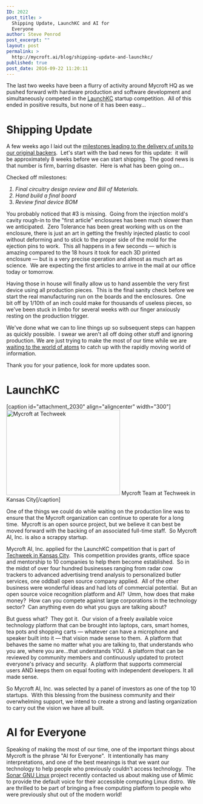 ```yaml
---
ID: 2022
post_title: >
  Shipping Update, LaunchKC and AI for
  Everyone
author: Steve Penrod
post_excerpt: ""
layout: post
permalink: >
  http://mycroft.ai/blog/shipping-update-and-launchkc/
published: true
post_date: 2016-09-22 11:20:11
---
```

The last two weeks have been a flurry of activity around Mycroft HQ as we pushed forward with hardware production and software development and simultaneously competed in the <a href="http://www.launchkc.org/">LaunchKC</a> startup competition.  All of this ended in positive results, but none of it has been easy...
<h1>Shipping Update</h1>
A few weeks ago I laid out the <a href="https://mycroft.ai/hardware-delivery-milestones/">milestones leading to the delivery of units to our original backers</a>.  Let's start with the bad news for this update:  it will be approximately 8 weeks before we can start shipping.  The good news is that number is firm, barring disaster.  Here is what has been going on...

Checked off milestones:
<i>
1) Final circuitry design review and Bill of Materials.
2) Hand build a final board
4) Review final device BOM</i>

You probably noticed that #3 is missing.  Going from the injection mold's cavity rough-in to the "first article" enclosures has been much slower than we anticipated.  Zero Tolerance has been great working with us on the enclosure, there is just an art in getting the freshly injected plastic to cool without deforming and to stick to the proper side of the mold for the ejection pins to work.  This all happens in a few seconds — which is amazing compared to the 18 hours it took for each 3D printed enclosure — but is a very precise operation and almost as much art as science.  We are expecting the first articles to arrive in the mail at our office today or tomorrow.

Having those in house will finally allow us to hand assemble the very first device using all production pieces.  This is the final sanity check before we start the real manufacturing run on the boards and the enclosures.  One bit off by 1/10th of an inch could make for thousands of useless pieces, so we've been stuck in limbo for several weeks with our finger anxiously resting on the production trigger.

We've done what we can to line things up so subsequent steps can happen as quickly possible.  I swear we aren't all off doing other stuff and ignoring production. We are just trying to make the most of our time while we are <a href="http://gph.is/1VGpIba">waiting to the world of atoms</a> to catch up with the rapidly moving world of information.

Thank you for your patience, look for more updates soon.
<h1>LaunchKC</h1>
[caption id="attachment_2030" align="aligncenter" width="300"]<a href="https://mycroft.ai/wp-content/uploads/2016/09/Techweek_LaunchKC_Hall_smaller.jpg"><img class="size-medium wp-image-2030" src="https://mycroft.ai/wp-content/uploads/2016/09/Techweek_LaunchKC_Hall_smaller-300x225.jpg" alt="Mycroft at Techweek" width="300" height="225" /></a> Mycroft Team at Techweek in Kansas City[/caption]

One of the things we could do while waiting on the production line was to ensure that the Mycroft organization can continue to operate for a long time.  Mycroft is an open source project, but we believe it can best be moved forward with the backing of an associated full-time staff.  So Mycroft AI, Inc. is also a scrappy startup.

Mycroft AI, Inc. applied for the LaunchKC competition that is part of <a href="http://techweek.com/kansascity/">Techweek in Kansas City</a>.  This competition provides grants, office space and mentorship to 10 companies to help them become established.  So in the midst of over four hundred businesses ranging from radar cow trackers to advanced advertising trend analysis to personalized butler services, one oddball open source company applied.  All of the other business were wonderful ideas and had lots of commercial potential.  But an open source voice recognition platform and AI?  Umm, how does that make money?  How can you compete against large corporations in the technology sector?  Can anything even do what you guys are talking about?

But guess what?  They got it.  Our vision of a freely available voice technology platform that can be brought into laptops, cars, smart homes, tea pots and shopping carts — whatever can have a microphone and speaker built into it — that vision made sense to them.  A platform that behaves the same no matter what you are talking to, that understands who you are, where you are...that understands YOU.  A platform that can be reviewed by community members and continuously updated to protect everyone's privacy and security.  A platform that supports commercial users AND keeps them on equal footing with independent developers. It all made sense.

So Mycroft AI, Inc. was selected by a panel of investors as one of the top 10 startups.  With this blessing from the business community and their overwhelming support, we intend to create a strong and lasting organization to carry out the vision we have all built.
<h1>AI for Everyone</h1>
Speaking of making the most of our time, one of the important things about Mycroft is the phrase "AI for Everyone".  It intentionally has many interpretations, and one of the best meanings is that we want our technology to help people who previously couldn't access technology.  The <a href="http://sonargnulinux.com/">Sonar GNU Linux</a> project recently contacted us about making use of Mimic to provide the default voice for their accessible computing Linux distro.  We are thrilled to be part of bringing a free computing platform to people who were previously shut out of the modern world!